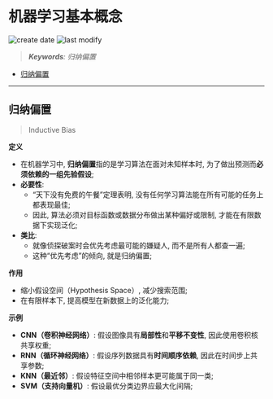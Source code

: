 机器学习基本概念
===
<!--START_SECTION:badge-->

![create date](https://img.shields.io/static/v1?label=create%20date&message=2025-09-03&label_color=gray&color=lightsteelblue&style=flat-square)
![last modify](https://img.shields.io/static/v1?label=last%20modify&message=2025-09-04%2011%3A15%3A50&label_color=gray&color=thistle&style=flat-square)

<!--END_SECTION:badge-->
<!--info
date: 2025-09-03 14:40:39
top: false
draft: false
hidden: true
level: 0
tag: [ml]
-->

<!--START_SECTION:keywords-->
> ***Keywords**: 归纳偏置*
<!--END_SECTION:keywords-->

<!--START_SECTION:paper_title-->
<!--END_SECTION:paper_title-->

<!--START_SECTION:toc-->
- [归纳偏置](#归纳偏置)
<!--END_SECTION:toc-->

---

<!--START_SECTION:keyword-->
## 归纳偏置
<!--END_SECTION:keyword-->
> Inductive Bias

**定义**
- 在机器学习中, **归纳偏置**指的是学习算法在面对未知样本时, 为了做出预测而**必须依赖的一组先验假设**;
- **必要性**: 
    - “天下没有免费的午餐”定理表明, 没有任何学习算法能在所有可能的任务上都表现最佳;
    - 因此, 算法必须对目标函数或数据分布做出某种偏好或限制, 才能在有限数据下实现泛化;
- **类比**:
    - 就像侦探破案时会优先考虑最可能的嫌疑人, 而不是所有人都查一遍;
    - 这种“优先考虑”的倾向, 就是归纳偏置;

**作用**
- 缩小假设空间（Hypothesis Space）, 减少搜索范围;
- 在有限样本下, 提高模型在新数据上的泛化能力;

**示例**
- **CNN（卷积神经网络）**: 假设图像具有**局部性**和**平移不变性**, 因此使用卷积核共享权重; 
- **RNN（循环神经网络）**: 假设序列数据具有**时间顺序依赖**, 因此在时间步上共享参数; 
- **KNN（最近邻）**: 假设特征空间中相邻样本更可能属于同一类; 
- **SVM（支持向量机）**: 假设最优分类边界应最大化间隔; 
